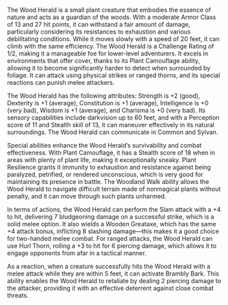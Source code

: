 The Wood Herald is a small plant creature that embodies the essence of nature and acts as a guardian of the woods. With a moderate Armor Class of 13 and 27 hit points, it can withstand a fair amount of damage, particularly considering its resistances to exhaustion and various debilitating conditions. While it moves slowly with a speed of 20 feet, it can climb with the same efficiency. The Wood Herald is a Challenge Rating of 1/2, making it a manageable foe for lower-level adventurers. It excels in environments that offer cover, thanks to its Plant Camouflage ability, allowing it to become significantly harder to detect when surrounded by foliage. It can attack using physical strikes or ranged thorns, and its special reactions can punish melee attackers.

The Wood Herald has the following attributes: Strength is +2 (good), Dexterity is +1 (average), Constitution is +1 (average), Intelligence is +0 (very bad), Wisdom is +1 (average), and Charisma is +0 (very bad). Its sensory capabilities include darkvision up to 60 feet, and with a Perception score of 11 and Stealth skill of 13, it can maneuver effectively in its natural surroundings. The Wood Herald can communicate in Common and Sylvan.

Special abilities enhance the Wood Herald’s survivability and combat effectiveness. With Plant Camouflage, it has a Stealth score of 18 when in areas with plenty of plant life, making it exceptionally sneaky. Plant Resilience grants it immunity to exhaustion and resistance against being paralyzed, petrified, or rendered unconscious, which is very good for maintaining its presence in battle. The Woodland Walk ability allows the Wood Herald to navigate difficult terrain made of nonmagical plants without penalty, and it can move through such plants unharmed.

In terms of actions, the Wood Herald can perform the Slam attack with a +4 to hit, delivering 7 bludgeoning damage on a successful strike, which is a solid melee option. It also wields a Wooden Greataxe, which has the same +4 attack bonus, inflicting 8 slashing damage—this makes it a good choice for two-handed melee combat. For ranged attacks, the Wood Herald can use Hurl Thorn, rolling a +3 to hit for 6 piercing damage, which allows it to engage opponents from afar in a tactical manner.

As a reaction, when a creature successfully hits the Wood Herald with a melee attack while they are within 5 feet, it can activate Brambly Bark. This ability enables the Wood Herald to retaliate by dealing 2 piercing damage to the attacker, providing it with an effective deterrent against close combat threats.